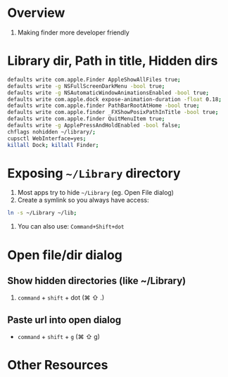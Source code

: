 # Overview
1. Making finder more developer friendly


# Library dir, Path in title, Hidden dirs

```sh
defaults write com.apple.Finder AppleShowAllFiles true;
defaults write -g NSFullScreenDarkMenu -bool true;
defaults write -g NSAutomaticWindowAnimationsEnabled -bool true;
defaults write com.apple.dock expose-animation-duration -float 0.18;
defaults write com.apple.finder PathBarRootAtHome -bool true;
defaults write com.apple.finder _FXShowPosixPathInTitle -bool true;
defaults write com.apple.finder QuitMenuItem true;
defaults write -g ApplePressAndHoldEnabled -bool false;
chflags nohidden ~/library/;
cupsctl WebInterface=yes;
killall Dock; killall Finder;
```


# Exposing `~/Library` directory
1. Most apps try to hide `~/Library` (eg. Open File dialog)
1. Create a symlink so you always have access:
```sh
ln -s ~/Library ~/lib;
```
1. You can also use: `Command+Shift+dot`


# Open file/dir dialog

## Show hidden directories (like ~/Library)
1. `command` + `shift` + dot (⌘ ⇧ .)

## Paste url into open dialog
- `command` + `shift` + `g` (⌘ ⇧ g)


# Other Resources

